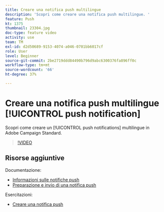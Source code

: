 ```yaml
---
title: Creare una notifica push multilingue
description: 'Scopri come creare una notifica push multilingue. '
feature: Push
kt: 1375
thumbnail: 23304.jpg
doc-type: feature video
activity: use
team: TM
exl-id: d2d50689-9153-4074-a046-0701bb6017cf
role: User
level: Beginner
source-git-commit: 2be2719ddd84490b796d9abc6300376fa896ff0c
workflow-type: tm+mt
source-wordcount: '66'
ht-degree: 37%

---
```


# Creare una notifica push multilingue [!UICONTROL push notification]

Scopri come creare un [!UICONTROL push notifications] multilingue in Adobe Campaign Standard.

>[!VIDEO](https://video.tv.adobe.com/v/23304?quality=12)

## Risorse aggiuntive

Documentazione:

* [Informazioni sulle notifiche push](https://docs.adobe.com/content/help/en/campaign-standard/using/communication-channels/push-notifications/about-push-notifications.html)
* [Preparazione e invio di una notifica push](https://docs.adobe.com/content/help/en/campaign-standard/using/communication-channels/push-notifications/preparing-and-sending-a-push-notification.html)

Esercitazioni:

* [Creare una notifica push](/help/communication-channels/mobile/push-notifications/creating-a-push-notification.md)

